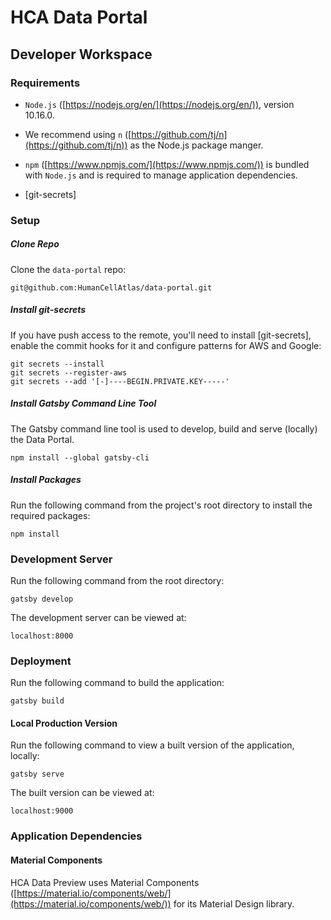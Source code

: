 # HCA Data Portal

## Developer Workspace

### Requirements

* `Node.js` ([https://nodejs.org/en/](https://nodejs.org/en/)), version 10.16.0. 

* We recommend using `n` ([https://github.com/tj/n](https://github.com/tj/n)) as the Node.js package manger. 

* `npm` ([https://www.npmjs.com/](https://www.npmjs.com/)) is bundled with `Node.js` and is required to manage application dependencies.


* [git-secrets]

### Setup

##### Clone Repo

Clone the `data-portal` repo:

	git@github.com:HumanCellAtlas/data-portal.git

##### Install git-secrets

If you have push access to the remote, you'll need to install [git-secrets],
   enable the commit hooks for it and configure patterns for AWS and Google:

   ```
   git secrets --install
   git secrets --register-aws
   git secrets --add '[-]----BEGIN.PRIVATE.KEY-----'
   ```

##### Install Gatsby Command Line Tool

The Gatsby command line tool is used to develop, build and serve (locally) the Data Portal.

    npm install --global gatsby-cli

##### Install Packages

Run the following command from the project's root directory to install the required packages: 

	npm install

### Development Server

Run the following command from the root directory:

`gatsby develop`

The development server can be viewed at:

`localhost:8000`

### Deployment

Run the following command to build the application:

`gatsby build`

#### Local Production Version

Run the following command to view a built version of the application, locally:

`gatsby serve`

The built version can be viewed at:

`localhost:9000`

### Application Dependencies

#### Material Components

HCA Data Preview uses Material Components ([https://material.io/components/web/](https://material.io/components/web/)) for its Material Design library.

